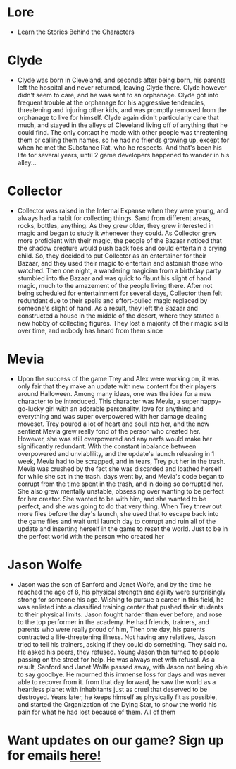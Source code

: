 # Lore 

- Learn the Stories Behind the Characters


# Clyde  

- Clyde was born in Cleveland, and seconds after being born, his parents left the hospital and never returned, leaving Clyde there. Clyde however didn't seem to care, and he was sent to an orphanage. Clyde got into frequent trouble at the orphanage for his aggressive tendencies, threatening and injuring other kids, and was promptly removed from the orphanage to live for himself. Clyde again didn't particularly care that much, and stayed in the alleys of Cleveland living off of anything that he could find. The only contact he made with other people was threatening them or calling them names, so he had no friends growing up, except for when he met the Substance Rat, who he respects. And that's been his life for several years, until 2 game developers happened to wander in his alley...

# Collector 

- Collector was raised in the Infernal Expanse when they were young, and always had a habit for collecting things. Sand from different areas, rocks, bottles, anything. As they grew older, they grew interested in magic and began to study it whenever they could. As Collector grew more proficient with their magic, the people of the Bazaar noticed that the shadow creature would push back foes and could entertain a crying child. So, they decided to put Collector as an entertainer for their Bazaar, and they used their magic to entertain and astonish those who watched. Then one night, a wandering magician from a birthday party stumbled into the Bazaar and was quick to flaunt his slight of hand magic, much to the amazement of the people living there. After not being scheduled for entertainment for several days, Collector then felt redundant due to their spells and effort-pulled magic replaced by someone's slight of hand. As a result, they left the Bazaar and constructed a house in the middle of the desert, where they started a new hobby of collecting figures. They lost a majority of their magic skills over time, and nobody has heard from them since

# Mevia  

- Upon the success of the game Trey and Alex were working on, it was only fair that they make an update with new content for their players around Halloween. Among many ideas, one was the idea for a new character to be introduced. This character was Mevia, a super happy-go-lucky girl with an adorable personality, love for anything and everything and was super overpowered with her damage dealing moveset. Trey poured a lot of heart and soul into her, and the now sentient Mevia grew really fond of the person who created her. However, she was still overpowered and any nerfs would make her significantly redundant. With the constant inbalance between overpowered and unviablility, and the update's launch releasing in 1 week, Mevia had to be scrapped, and in tears, Trey put her in the trash. Mevia was crushed by the fact she was discarded and loathed herself for while she sat in the trash. days went by, and Mevia's code began to corrupt from the time spent in the trash, and in doing so corrupted her. She also grew mentally unstable, obsessing over wanting to be perfect for her creator. She wanted to be with him, and she wanted to be perfect, and she was going to do that very thing. When Trey threw out more files before the day's launch, she used that to escape back into the game files and wait until launch day to corrupt and ruin all of the update and inserting herself in the game to reset the world. Just to be in the perfect world with the person who created her

# Jason Wolfe 

- Jason was the son of Sanford and Janet Wolfe, and by the time he reached the age of 8, his physical strength and agility were surprisingly strong for someone his age. Wishing to pursue a career in this field, he was enlisted into a classified training center that pushed their students to their physical limits. Jason fought harder than ever before, and rose to the top performer in the academy. He had friends, trainers, and parents who were really proud of him, Then one day, his parents contracted a life-threatening illness. Not having any relatives, Jason tried to tell his trainers, asking if they could do something. They said no. He asked his peers, they refused. Young Jason then turned to people passing on the street for help. He was always met with refusal. As a result, Sanford and Janet Wolfe passed away, with Jason not being able to say goodbye. He mourned this immense loss for days and was never able to recover from it. from that day forward, he saw the world as a heartless planet with inhabitants just as cruel that deserved to be destroyed. Years later, he keeps himself as physically fit as possible, and started the Organization of the Dying Star, to show the world his pain for what he had lost because of them. All of them















# Want updates on our game? Sign up for emails [here!](http://127.0.0.1:4000/newsletter)



